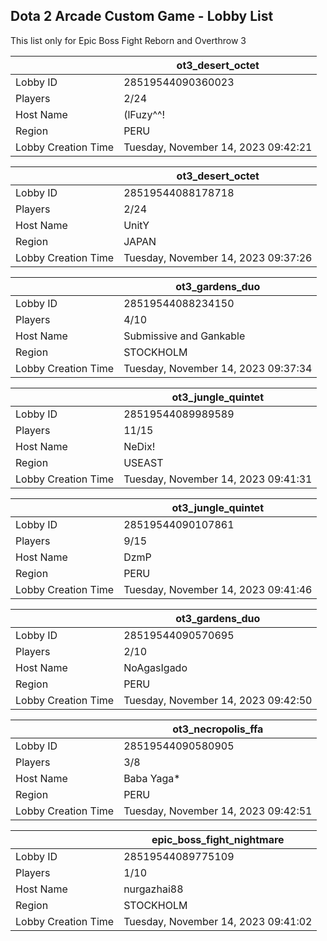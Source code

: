 ## Dota 2 Arcade Custom Game - Lobby List

This list only for Epic Boss Fight Reborn and Overthrow 3

|  | ot3_desert_octet |
| ------ | ------ |
| Lobby ID | 28519544090360023 |
| Players | 2/24 |
| Host Name | (lFuzy^^! |
| Region | PERU |
| Lobby Creation Time | Tuesday, November 14, 2023 09:42:21 |


|  | ot3_desert_octet |
| ------ | ------ |
| Lobby ID | 28519544088178718 |
| Players | 2/24 |
| Host Name | UnitY | Repeat.gg |
| Region | JAPAN |
| Lobby Creation Time | Tuesday, November 14, 2023 09:37:26 |


|  | ot3_gardens_duo |
| ------ | ------ |
| Lobby ID | 28519544088234150 |
| Players | 4/10 |
| Host Name | Submissive and Gankable |
| Region | STOCKHOLM |
| Lobby Creation Time | Tuesday, November 14, 2023 09:37:34 |


|  | ot3_jungle_quintet |
| ------ | ------ |
| Lobby ID | 28519544089989589 |
| Players | 11/15 |
| Host Name | NeDix! |
| Region | USEAST |
| Lobby Creation Time | Tuesday, November 14, 2023 09:41:31 |


|  | ot3_jungle_quintet |
| ------ | ------ |
| Lobby ID | 28519544090107861 |
| Players | 9/15 |
| Host Name | DzmP |
| Region | PERU |
| Lobby Creation Time | Tuesday, November 14, 2023 09:41:46 |


|  | ot3_gardens_duo |
| ------ | ------ |
| Lobby ID | 28519544090570695 |
| Players | 2/10 |
| Host Name | NoAgasIgado |
| Region | PERU |
| Lobby Creation Time | Tuesday, November 14, 2023 09:42:50 |


|  | ot3_necropolis_ffa |
| ------ | ------ |
| Lobby ID | 28519544090580905 |
| Players | 3/8 |
| Host Name | Baba Yaga* |
| Region | PERU |
| Lobby Creation Time | Tuesday, November 14, 2023 09:42:51 |


|  | epic_boss_fight_nightmare |
| ------ | ------ |
| Lobby ID | 28519544089775109 |
| Players | 1/10 |
| Host Name | nurgazhai88 |
| Region | STOCKHOLM |
| Lobby Creation Time | Tuesday, November 14, 2023 09:41:02 |



